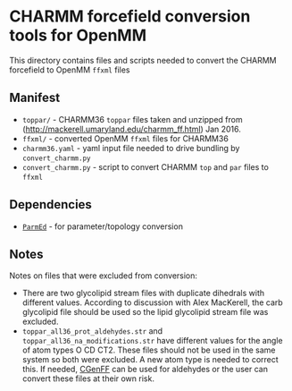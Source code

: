 # CHARMM forcefield conversion tools for OpenMM

This directory contains files and scripts needed to convert the CHARMM forcefield to OpenMM `ffxml` files

## Manifest
* `toppar/` - CHARMM36 `toppar` files taken and unzipped from (http://mackerell.umaryland.edu/charmm_ff.html) Jan 2016.
* `ffxml/` - converted OpenMM `ffxml` files for CHARMM36
* `charmm36.yaml` - yaml input file needed to drive bundling by `convert_charmm.py`
* `convert_charmm.py` - script to convert CHARMM `top` and `par` files to `ffxml`

## Dependencies
* [`ParmEd`](https://github.com/parmed/parmed) - for parameter/topology conversion

## Notes

Notes on files that were excluded from conversion:

* There are two glycolipid stream files with duplicate dihedrals with different values.
According to discussion with Alex MacKerell, the carb glycolipid file should be used so the lipid glycolipid stream file was excluded.
* `toppar_all36_prot_aldehydes.str` and `toppar_all36_na_modifications.str` have different values for the angle of atom types O CD CT2.
These files should not be used in the same system so both were excluded.  A new atom type is needed to correct this.
If needed, [CGenFF](https://cgenff.paramchem.org/) can be used for aldehydes or the user can convert these files at their own risk.
